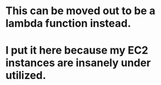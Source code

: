 # This can be moved out to be a lambda function instead.
# I put it here because my EC2 instances are insanely under utilized.

